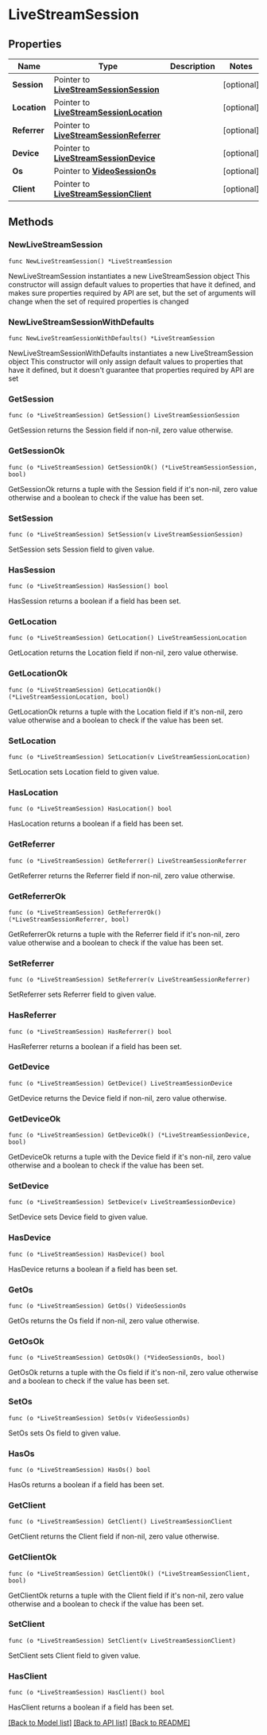 # LiveStreamSession

## Properties

Name | Type | Description | Notes
------------ | ------------- | ------------- | -------------
**Session** | Pointer to [**LiveStreamSessionSession**](live_stream_session_session.md) |  | [optional] 
**Location** | Pointer to [**LiveStreamSessionLocation**](live_stream_session_location.md) |  | [optional] 
**Referrer** | Pointer to [**LiveStreamSessionReferrer**](live_stream_session_referrer.md) |  | [optional] 
**Device** | Pointer to [**LiveStreamSessionDevice**](live_stream_session_device.md) |  | [optional] 
**Os** | Pointer to [**VideoSessionOs**](video_session_os.md) |  | [optional] 
**Client** | Pointer to [**LiveStreamSessionClient**](live_stream_session_client.md) |  | [optional] 

## Methods

### NewLiveStreamSession

`func NewLiveStreamSession() *LiveStreamSession`

NewLiveStreamSession instantiates a new LiveStreamSession object
This constructor will assign default values to properties that have it defined,
and makes sure properties required by API are set, but the set of arguments
will change when the set of required properties is changed

### NewLiveStreamSessionWithDefaults

`func NewLiveStreamSessionWithDefaults() *LiveStreamSession`

NewLiveStreamSessionWithDefaults instantiates a new LiveStreamSession object
This constructor will only assign default values to properties that have it defined,
but it doesn't guarantee that properties required by API are set

### GetSession

`func (o *LiveStreamSession) GetSession() LiveStreamSessionSession`

GetSession returns the Session field if non-nil, zero value otherwise.

### GetSessionOk

`func (o *LiveStreamSession) GetSessionOk() (*LiveStreamSessionSession, bool)`

GetSessionOk returns a tuple with the Session field if it's non-nil, zero value otherwise
and a boolean to check if the value has been set.

### SetSession

`func (o *LiveStreamSession) SetSession(v LiveStreamSessionSession)`

SetSession sets Session field to given value.

### HasSession

`func (o *LiveStreamSession) HasSession() bool`

HasSession returns a boolean if a field has been set.

### GetLocation

`func (o *LiveStreamSession) GetLocation() LiveStreamSessionLocation`

GetLocation returns the Location field if non-nil, zero value otherwise.

### GetLocationOk

`func (o *LiveStreamSession) GetLocationOk() (*LiveStreamSessionLocation, bool)`

GetLocationOk returns a tuple with the Location field if it's non-nil, zero value otherwise
and a boolean to check if the value has been set.

### SetLocation

`func (o *LiveStreamSession) SetLocation(v LiveStreamSessionLocation)`

SetLocation sets Location field to given value.

### HasLocation

`func (o *LiveStreamSession) HasLocation() bool`

HasLocation returns a boolean if a field has been set.

### GetReferrer

`func (o *LiveStreamSession) GetReferrer() LiveStreamSessionReferrer`

GetReferrer returns the Referrer field if non-nil, zero value otherwise.

### GetReferrerOk

`func (o *LiveStreamSession) GetReferrerOk() (*LiveStreamSessionReferrer, bool)`

GetReferrerOk returns a tuple with the Referrer field if it's non-nil, zero value otherwise
and a boolean to check if the value has been set.

### SetReferrer

`func (o *LiveStreamSession) SetReferrer(v LiveStreamSessionReferrer)`

SetReferrer sets Referrer field to given value.

### HasReferrer

`func (o *LiveStreamSession) HasReferrer() bool`

HasReferrer returns a boolean if a field has been set.

### GetDevice

`func (o *LiveStreamSession) GetDevice() LiveStreamSessionDevice`

GetDevice returns the Device field if non-nil, zero value otherwise.

### GetDeviceOk

`func (o *LiveStreamSession) GetDeviceOk() (*LiveStreamSessionDevice, bool)`

GetDeviceOk returns a tuple with the Device field if it's non-nil, zero value otherwise
and a boolean to check if the value has been set.

### SetDevice

`func (o *LiveStreamSession) SetDevice(v LiveStreamSessionDevice)`

SetDevice sets Device field to given value.

### HasDevice

`func (o *LiveStreamSession) HasDevice() bool`

HasDevice returns a boolean if a field has been set.

### GetOs

`func (o *LiveStreamSession) GetOs() VideoSessionOs`

GetOs returns the Os field if non-nil, zero value otherwise.

### GetOsOk

`func (o *LiveStreamSession) GetOsOk() (*VideoSessionOs, bool)`

GetOsOk returns a tuple with the Os field if it's non-nil, zero value otherwise
and a boolean to check if the value has been set.

### SetOs

`func (o *LiveStreamSession) SetOs(v VideoSessionOs)`

SetOs sets Os field to given value.

### HasOs

`func (o *LiveStreamSession) HasOs() bool`

HasOs returns a boolean if a field has been set.

### GetClient

`func (o *LiveStreamSession) GetClient() LiveStreamSessionClient`

GetClient returns the Client field if non-nil, zero value otherwise.

### GetClientOk

`func (o *LiveStreamSession) GetClientOk() (*LiveStreamSessionClient, bool)`

GetClientOk returns a tuple with the Client field if it's non-nil, zero value otherwise
and a boolean to check if the value has been set.

### SetClient

`func (o *LiveStreamSession) SetClient(v LiveStreamSessionClient)`

SetClient sets Client field to given value.

### HasClient

`func (o *LiveStreamSession) HasClient() bool`

HasClient returns a boolean if a field has been set.


[[Back to Model list]](../README.md#documentation-for-models) [[Back to API list]](../README.md#documentation-for-api-endpoints) [[Back to README]](../README.md)


